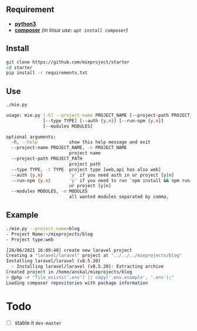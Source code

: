 
## Requirement 
* [**python3**](https://www.python.org/download/releases/3.0/)
* [**composer**](https://getcomposer.org/) *(in linux use: `apt install composer`)*

## Install
```bash
git clone https://github.com/mieproject/starter
cd starter
pip install -r requirements.txt 
```

## Use
```bash
./mie.py
```
```bash
usage: mie.py [-h] --project-name PROJECT_NAME [--project-path PROJECT_PATH]
              [--type TYPE] [--auth {y,n}] [--run-npm {y,n}]
              [--modules MODULES]

optional arguments:
  -h, --help            show this help message and exit
  --project-name PROJECT_NAME, -n PROJECT_NAME
                        project name
  --project-path PROJECT_PATH
                        project path
  --type TYPE, -t TYPE  project type [web,api has also web]
  --auth {y,n}          'y' if you need auth in ur project [y|n]
  --run-npm {y,n}       'y' if you need to run `npm install && npm run dev` | todo: check it from mierun files
                        ur project [y|n]
  --modules MODULES, -m MODULES
                        all wanted modules separated by comma,

```
## Example 
```bash
./mie.py --project-name=blog
- Project Name:~/mieprojects/blog
- Project type:web

[20/06/2021 16:09:40] create new laravel project
Creating a "laravel/laravel" project at "../../../mieprojects/blog"
Installing laravel/laravel (v8.5.20)
  - Installing laravel/laravel (v8.5.20): Extracting archive
Created project in /home/anskal/mieprojects/blog
> @php -r "file_exists('.env') || copy('.env.example', '.env');"
Loading composer repositories with package information

```

# Todo
- [ ] stable it `dev-master`  
